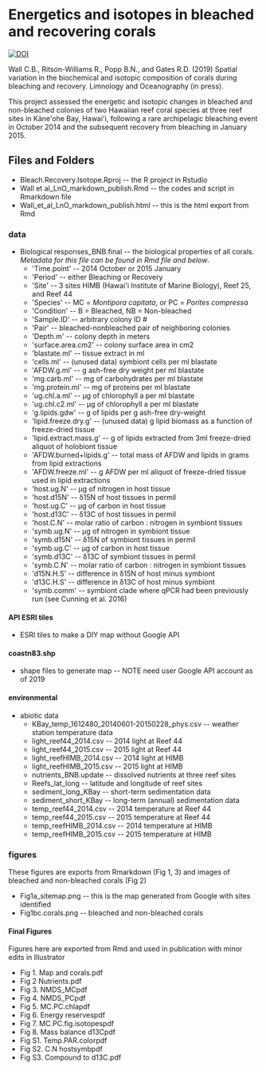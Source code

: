 # Energetics and isotopes in bleached and recovering corals 
<a href="https://zenodo.org/badge/latestdoi/148847554"><img src="https://zenodo.org/badge/148847554.svg" alt="DOI"></a>


Wall C.B., Ritson-Williams R., Popp B.N., and Gates R.D. (2019) Spatial variation in the biochemical and isotopic composition of corals during bleaching and recovery. Limnology and Oceanography (in press).

This project assessed the energetic and isotopic changes in bleached and non-bleached colonies of two Hawaiian reef coral species at three reef sites in Kāne'ohe Bay, Hawai'i, following a rare archipelagic bleaching event in October 2014 and the subsequent recovery from bleaching in January 2015.

## Files and Folders
- Bleach.Recovery.Isotope.Rproj -- the R project in Rstudio
- Wall et al_LnO_markdown_publish.Rmd -- the codes and script in Rmarkdown file
- Wall_et_al_LnO_markdown_publish.html -- this is the html export from Rmd

### data
- Biological responses_BNB.final -- the biological properties of all corals. 
  _Metadata for this file can be found in Rmd file and below_. 
     - 'Time.point' -- 2014 October or 2015 January
     - 'Period' -- either Bleaching or Recovery
     - 'Site' -- 3 sites HIMB (Hawai'i Institute of Marine Biology), Reef 25, and Reef 44
     - 'Species' -- MC = _Montipora capitata_, or PC = _Porites compressa_
     - 'Condition' -- B = Bleached, NB = Non-bleached
     - 'Sample.ID' -- arbitrary colony ID #
     - 'Pair' -- bleached-nonbleached pair of neighboring colonies
     - 'Depth.m' -- colony depth in meters
     - 'surface.area.cm2' -- colony surface area in cm2
     - 'blastate.ml' -- tissue extract in ml
     - 'cells.ml' -- (unused data) symbiont cells per ml blastate
     - 'AFDW.g.ml' -- g ash-free dry weight per ml blastate
     - 'mg.carb.ml' -- mg of carbohydrates per ml blastate
     - 'mg.protein.ml' -- mg of proteins per ml blastate
     - 'ug.chl.a.ml' -- μg of chlorophyll a per ml blastate
     - 'ug.chl.c2.ml' -- μg of chlorophyll a per ml blastate
     - 'g.lipids.gdw' -- g of lipids per g ash-free dry-weight
     - 'lipid.freeze.dry.g' -- (unused data) g lipid biomass as a function of freeze-dried tissue
     - 'lipid.extract.mass.g' -- g of lipids extracted from 3ml freeze-dried aliquot of holobiont tissue
     - 'AFDW.burned+lipids.g' -- total mass of AFDW and lipids in grams from lipid extractions
     - 'AFDW.freeze.ml' -- g AFDW per ml aliquot of freeze-dried tissue used in lipid extractions
     - 'host.ug.N' -- μg of nitrogen in host tissue
     - 'host.d15N' -- δ15N of host tissues in permil
     - 'host.ug.C' -- μg of carbon in host tissue
     - 'host.d13C' -- δ13C of host tissues in permil
     - 'host.C.N' -- molar ratio of carbon : nitrogen in symbiont tissues
     - 'symb.ug.N' -- μg of nitrogen in symbiont tissue
     - 'symb.d15N' -- δ15N of symbiont tissues in permil
     - 'symb.ug.C' -- μg of carbon in host tissue
     - 'symb.d13C' -- δ13C of symbiont tissues in permil
     - 'symb.C.N' -- molar ratio of carbon : nitrogen in symbiont tissues
     - 'd15N.H.S' -- difference in δ15N of host minus symbiont
     - 'd13C.H.S' -- difference in δ13C of host minus symbiont
     - 'symb.comm' -- symbiont clade where qPCR had been previously run (see Cunning et al. 2016)
     
#### API ESRI tiles
- ESRI tiles to make a DIY map without Google API
#### coastn83.shp 
- shape files to generate map -- NOTE need user Google API account as of 2019
#### environmental
- abiotic data
     - KBay_temp_1612480_20140601-20150228_phys.csv -- weather station temperature data
     - light_reef44_2014.csv -- 2014 light at Reef 44
     - light_reef44_2015.csv -- 2015 light at Reef 44
     - light_reefHIMB_2014.csv -- 2014 light at HIMB
     - light_reefHIMB_2015.csv -- 2015 light at HIMB
     - nutrients_BNB.update -- dissolved nutrients at three reef sites
     - Reefs_lat_long -- latitude and longitude of reef sites
     - sediment_long_KBay -- short-term sedimentation data
     - sediment_short_KBay -- long-term (annual) sedimentation data
     - temp_reef44_2014.csv -- 2014 temperature at Reef 44
     - temp_reef44_2015.csv -- 2015 temperature at Reef 44
     - temp_reefHIMB_2014.csv -- 2014 temperature at HIMB
     - temp_reefHIMB_2015.csv -- 2015 temperature at HIMB
      
### figures
These figures are exports from Rmarkdown (Fig 1, 3) and images of bleached and non-bleached corals (Fig 2)
- Fig1a_sitemap.png -- this is the map generated from Google with sites identified
- Fig1bc.corals.png -- bleached and non-bleached corals

#### Final Figures
Figures here are exported from Rmd and used in publication with minor edits in Illustrator
- Fig 1. Map and corals.pdf
- Fig 2 Nutrients.pdf
- Fig 3. NMDS_MCpdf
- Fig 4. NMDS_PCpdf
- Fig 5. MC.PC.chlapdf
- Fig 6. Energy reservespdf
- Fig 7. MC.PC.fig.isotopespdf
- Fig 8. Mass balance d13Cpdf
- Fig S1. Temp.PAR.colorpdf
- Fig S2. C.N hostsymbpdf
- Fig S3. Compound to d13C.pdf
